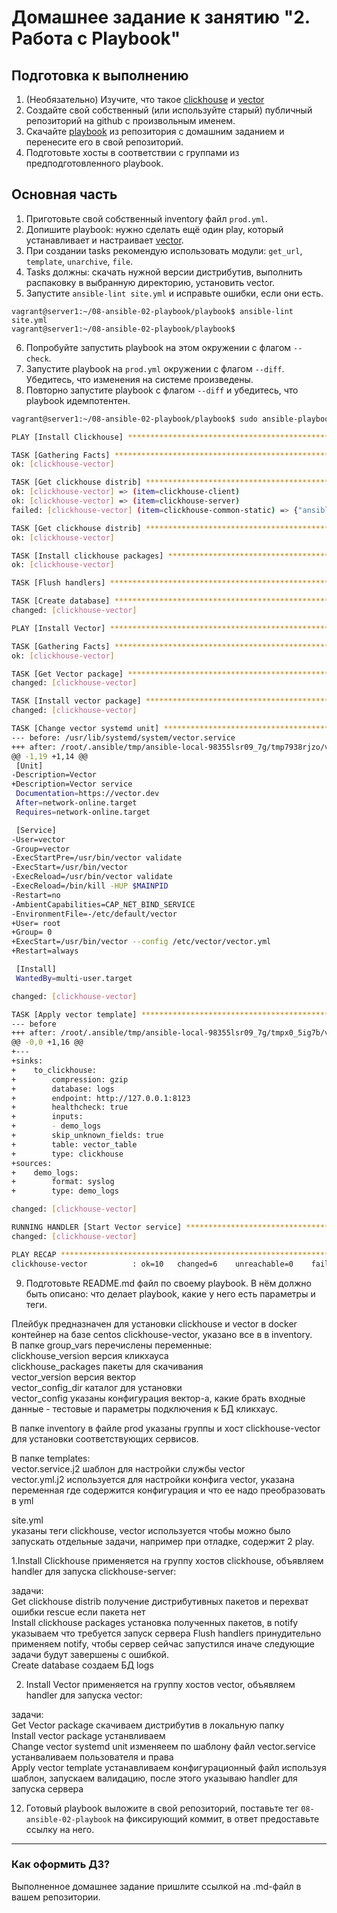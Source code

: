 # Домашнее задание к занятию "2. Работа с Playbook"

## Подготовка к выполнению

1. (Необязательно) Изучите, что такое [clickhouse](https://www.youtube.com/watch?v=fjTNS2zkeBs) и [vector](https://www.youtube.com/watch?v=CgEhyffisLY)
2. Создайте свой собственный (или используйте старый) публичный репозиторий на github с произвольным именем.
3. Скачайте [playbook](./playbook/) из репозитория с домашним заданием и перенесите его в свой репозиторий.
4. Подготовьте хосты в соответствии с группами из предподготовленного playbook.

## Основная часть

1. Приготовьте свой собственный inventory файл `prod.yml`.
2. Допишите playbook: нужно сделать ещё один play, который устанавливает и настраивает [vector](https://vector.dev).
3. При создании tasks рекомендую использовать модули: `get_url`, `template`, `unarchive`, `file`.
4. Tasks должны: скачать нужной версии дистрибутив, выполнить распаковку в выбранную директорию, установить vector.
5. Запустите `ansible-lint site.yml` и исправьте ошибки, если они есть.
```
vagrant@server1:~/08-ansible-02-playbook/playbook$ ansible-lint site.yml
vagrant@server1:~/08-ansible-02-playbook/playbook$
```
6. Попробуйте запустить playbook на этом окружении с флагом `--check`.
7. Запустите playbook на `prod.yml` окружении с флагом `--diff`. Убедитесь, что изменения на системе произведены.
8. Повторно запустите playbook с флагом `--diff` и убедитесь, что playbook идемпотентен.
``` bash
vagrant@server1:~/08-ansible-02-playbook/playbook$ sudo ansible-playbook -i inventory/prod.yml site.yml --diff

PLAY [Install Clickhouse] ***********************************************************************************************************************

TASK [Gathering Facts] **************************************************************************************************************************
ok: [clickhouse-vector]

TASK [Get clickhouse distrib] *******************************************************************************************************************
ok: [clickhouse-vector] => (item=clickhouse-client)
ok: [clickhouse-vector] => (item=clickhouse-server)
failed: [clickhouse-vector] (item=clickhouse-common-static) => {"ansible_loop_var": "item", "changed": false, "dest": "./clickhouse-common-static-22.3.3.44.rpm", "elapsed": 0, "gid": 0, "group": "root", "item": "clickhouse-common-static", "mode": "0644", "msg": "Request failed", "owner": "root", "response": "HTTP Error 404: Not Found", "size": 246310036, "state": "file", "status_code": 404, "uid": 0, "url": "https://packages.clickhouse.com/rpm/stable/clickhouse-common-static-22.3.3.44.noarch.rpm"}

TASK [Get clickhouse distrib] *******************************************************************************************************************
ok: [clickhouse-vector]

TASK [Install clickhouse packages] **************************************************************************************************************
ok: [clickhouse-vector]

TASK [Flush handlers] ***************************************************************************************************************************

TASK [Create database] **************************************************************************************************************************
changed: [clickhouse-vector]

PLAY [Install Vector] ***************************************************************************************************************************

TASK [Gathering Facts] **************************************************************************************************************************
ok: [clickhouse-vector]

TASK [Get Vector package] ***********************************************************************************************************************
changed: [clickhouse-vector]

TASK [Install vector package] *******************************************************************************************************************
changed: [clickhouse-vector]

TASK [Change vector systemd unit] ***************************************************************************************************************
--- before: /usr/lib/systemd/system/vector.service
+++ after: /root/.ansible/tmp/ansible-local-98355lsr09_7g/tmp7938rjzo/vector.service.j2
@@ -1,19 +1,14 @@
 [Unit]
-Description=Vector
+Description=Vector service
 Documentation=https://vector.dev
 After=network-online.target
 Requires=network-online.target

 [Service]
-User=vector
-Group=vector
-ExecStartPre=/usr/bin/vector validate
-ExecStart=/usr/bin/vector
-ExecReload=/usr/bin/vector validate
-ExecReload=/bin/kill -HUP $MAINPID
-Restart=no
-AmbientCapabilities=CAP_NET_BIND_SERVICE
-EnvironmentFile=-/etc/default/vector
+User= root
+Group= 0
+ExecStart=/usr/bin/vector --config /etc/vector/vector.yml
+Restart=always

 [Install]
 WantedBy=multi-user.target

changed: [clickhouse-vector]

TASK [Apply vector template] ********************************************************************************************************************
--- before
+++ after: /root/.ansible/tmp/ansible-local-98355lsr09_7g/tmpx0_5ig7b/vector.yml.j2
@@ -0,0 +1,16 @@
+---
+sinks:
+    to_clickhouse:
+        compression: gzip
+        database: logs
+        endpoint: http://127.0.0.1:8123
+        healthcheck: true
+        inputs:
+        - demo_logs
+        skip_unknown_fields: true
+        table: vector_table
+        type: clickhouse
+sources:
+    demo_logs:
+        format: syslog
+        type: demo_logs

changed: [clickhouse-vector]

RUNNING HANDLER [Start Vector service] **********************************************************************************************************
changed: [clickhouse-vector]

PLAY RECAP **************************************************************************************************************************************
clickhouse-vector          : ok=10   changed=6    unreachable=0    failed=0    skipped=0    rescued=1    ignored=0

```
9. Подготовьте README.md файл по своему playbook. В нём должно быть описано: что делает playbook, какие у него есть параметры и теги.  

Плейбук предназначен для установки clickhouse и vector в docker контейнер на базе centos clickhouse-vector, указано все в в inventory.  
В папке group_vars перечислены переменные:  
clickhouse_version версия кликхауса  
clickhouse_packages пакеты для скачивания  
vector_version версия вектор  
vector_config_dir каталог для установки  
vector_config указаны конфигурация вектор-а, какие брать входные данные - тестовые и параметры подключения к БД кликхаус.    

В папке inventory в файле prod указаны группы и хост clickhouse-vector  для установки соответствующих сервисов.  

В папке templates:  
vector.service.j2 шаблон для настройки службы vector  
vector.yml.j2 используется для настройки конфига vector, указана переменная где содержится конфигурация и что ее надо преобразовать в yml   

site.yml  
указаны теги clickhouse, vector используется чтобы можно было запускать отдельные задачи, например при отладке, содержит 2 play.  

1.Install Clickhouse применяется на группу хостов clickhouse, объявляем handler для запуска clickhouse-server:  

задачи:  
Get clickhouse distrib получение дистрибутивных пакетов и перехват ошибки rescue если пакета нет  
Install clickhouse packages установка полученных пакетов, в notify указываем что требуется запуск сервера
Flush handlers принудительно применяем notify, чтобы сервер сейчас запустился иначе 
следующие задачи будут завершены с ошибкой.   
Create database создаем БД logs  

2. Install Vector применяется на группу хостов vector, объявляем handler для запуска vector:  

задачи:  
Get Vector package скачиваем дистрибутив в локальную папку  
Install vector package устанвливаем  
Change vector systemd unit изменяеем по шаблону файл vector.service устанваливаем пользователя и права  
Apply vector template устанавливаем конфигурационный файл используя шаблон, запускаем валидацию, после этого указываю handler для запуска сервера

12. Готовый playbook выложите в свой репозиторий, поставьте тег `08-ansible-02-playbook` на фиксирующий коммит, в ответ предоставьте ссылку на него.

---

### Как оформить ДЗ?

Выполненное домашнее задание пришлите ссылкой на .md-файл в вашем репозитории.
